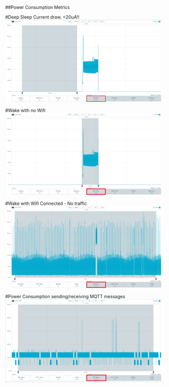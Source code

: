 ##Power Consumption Metrics

#Deep Sleep Current draw. <20uA!!
![alt text](https://github.com/strid3r21/BeeS3/blob/master/Power-Metrics/Deep%20Sleep.jpg?raw=true)

#Wake with no Wifi
![alt text](https://github.com/strid3r21/BeeS3/blob/master/Power-Metrics/Wake%20Current%20no%20WiFi.png?raw=true)

#Wake with Wifi Connected - No traffic
![alt text](https://github.com/strid3r21/BeeS3/blob/master/Power-Metrics/Wake%20Current%20w%20WiFi.png?raw=true)

#Power Consumption sending/receiving MQTT messages
![alt text](https://github.com/strid3r21/BeeS3/blob/master/Power-Metrics/Wake%20Current%20MQTT.png?raw=true)

